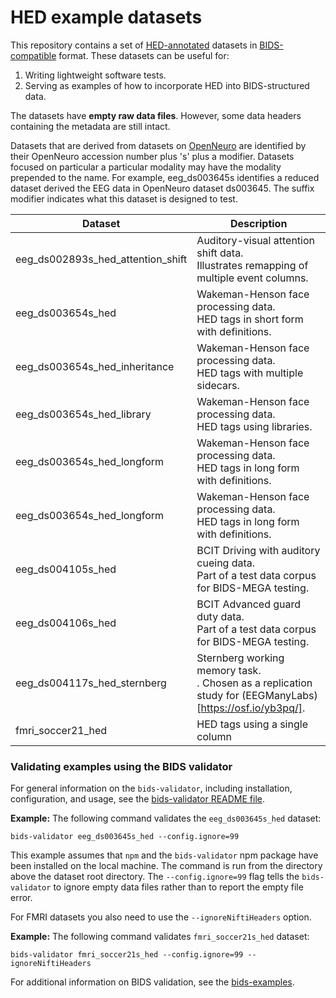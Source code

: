 
# HED example datasets

This repository contains a set of
[HED-annotated](https://hed-specification.readthedocs.io/en/latest/index.html)
datasets in [BIDS-compatible](https://bids.neuroimaging.io/) format.
These datasets can be useful for:

1. Writing lightweight software tests.
1. Serving as examples of how to incorporate HED into BIDS-structured data.

The datasets have **empty raw data files**.
However, some data headers containing the metadata are still intact.

Datasets that are derived from datasets on [OpenNeuro](https://openneuro.org)
are identified by their OpenNeuro accession number plus 's' plus a modifier.
Datasets focused on particular a particular modality may have the modality
prepended to the name.
For example, eeg_ds003645s identifies a reduced dataset derived the EEG data
in OpenNeuro dataset ds003645.
The suffix modifier indicates what this dataset is designed to test.

| Dataset | Description |
| ----------------- | ------------|
| eeg_ds002893s_hed_attention_shift | Auditory-visual attention shift data.<br>Illustrates remapping of multiple event columns.
| eeg_ds003654s_hed | Wakeman-Henson face processing data.<br>HED tags in short form with definitions. |
| eeg_ds003654s_hed_inheritance |  Wakeman-Henson face processing data.<br>HED tags with multiple sidecars. |
| eeg_ds003654s_hed_library |  Wakeman-Henson face processing data.<br>HED tags using libraries.  |
| eeg_ds003654s_hed_longform |  Wakeman-Henson face processing data.<br>HED tags in long form with definitions. |
| eeg_ds003654s_hed_longform |  Wakeman-Henson face processing data.<br>HED tags in long form with definitions. |
| eeg_ds004105s_hed | BCIT Driving with auditory cueing data.<br> Part of a test data corpus for BIDS-MEGA testing. |
| eeg_ds004106s_hed | BCIT Advanced guard duty data.<br> Part of a test data corpus for BIDS-MEGA testing. |
| eeg_ds004117s_hed_sternberg | Sternberg working memory task.<br>. Chosen as a replication study for (EEGManyLabs)[https://osf.io/yb3pq/].|
| fmri_soccer21_hed | HED tags using a single column |


### Validating examples using the BIDS validator

For general information on the `bids-validator`, including installation, configuration, and usage,
see the [bids-validator README file](https://github.com/bids-standard/bids-validator#quickstart).

**Example:** The following command validates the `eeg_ds003645s_hed` dataset:

```code
bids-validator eeg_ds003645s_hed --config.ignore=99
```

This example assumes that `npm` and the `bids-validator` npm package
have been installed on the local machine.
The command is run from the directory above the dataset root directory.
The `--config.ignore=99` flag tells the `bids-validator` to ignore empty data
files rather than to report the empty file error.

For FMRI datasets you also need to use the `--ignoreNiftiHeaders` option.

**Example:** The following command validates `fmri_soccer21s_hed` dataset:

```code
bids-validator fmri_soccer21s_hed --config.ignore=99 --ignoreNiftiHeaders
```

For additional information on BIDS validation,
see the [bids-examples](https://github.com/bids-standard/bids-examples#readme).
